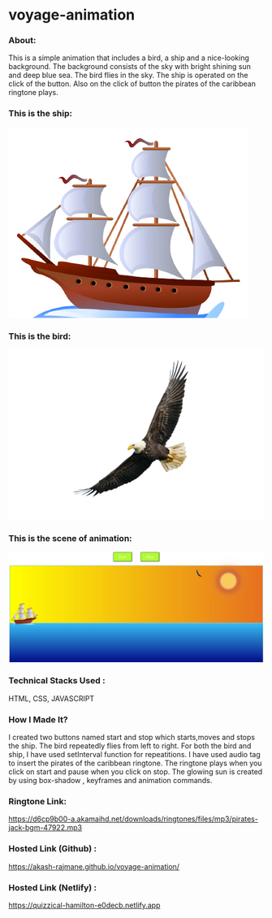 # voyage-animation

### About:
This is a simple animation that includes a bird, a ship and a nice-looking background. The background consists of the sky with bright shining sun and deep blue sea. The bird flies in the sky. The ship is operated on the click of the button. Also on the click of button the pirates of the caribbean ringtone plays.   

### This is the ship:
![alt text](https://github.com/Akash-Rajmane/voyage-animation/blob/main/ship1.png?raw=true)

### This is the bird:
![alt text](https://github.com/Akash-Rajmane/voyage-animation/blob/main/bird.png?raw=true)

### This is the scene of animation:
![alt text](https://github.com/Akash-Rajmane/voyage-animation/blob/main/voyage.JPG)

### Technical Stacks Used :
HTML, CSS, JAVASCRIPT

### How I Made It?
I created two buttons named start and stop which starts,moves and stops the ship. The bird repeatedly flies from left to right. For both the bird and ship, I have used setInterval function for repeatitions. I have used audio tag to insert the pirates of the caribbean ringtone. The ringtone plays when you click on start and pause when you click on stop. The glowing sun is created by using box-shadow , keyframes and animation commands.

### Ringtone Link:
https://d6cp9b00-a.akamaihd.net/downloads/ringtones/files/mp3/pirates-jack-bgm-47922.mp3

### Hosted Link (Github) :
https://akash-rajmane.github.io/voyage-animation/

### Hosted Link (Netlify) :
https://quizzical-hamilton-e0decb.netlify.app
